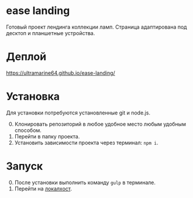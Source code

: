 # ease landing

Готовый проект лендинга коллекции ламп. Страница адаптирована под десктоп и планшетные устройства.

# Деплой
https://ultramarine64.github.io/ease-landing/

# Установка
Для установки потребуются установленные git и node.js.

0. Клонировать репозиторий в любое удобное место любым удобным способом.
1. Перейти в папку проекта.
2. Установить зависимости проекта через терминал: `npm i`.

# Запуск

0. После установки выполнить команду `gulp` в терминале.
1. Перейти на [локалхост](http://localhost:3000).
